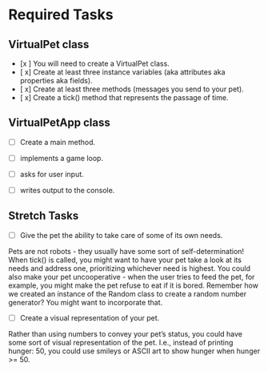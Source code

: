 # Required Tasks
## VirtualPet class
- [x ] You will need to create a VirtualPet class.
- [ x] Create at least three instance variables (aka attributes aka properties aka fields).
- [ x] Create at least three methods (messages you send to your pet).
- [ x] Create a tick() method that represents the passage of time.
## VirtualPetApp class
- [ ] Create a main method.
- [ ] implements a game loop.
- [ ] asks for user input.
- [ ] writes output to the console.


## Stretch Tasks
- [ ] Give the pet the ability to take care of some of its own needs.

Pets are not robots - they usually have some sort of self-determination! When tick() is called, you might want to have your pet take a look at its needs and address one, prioritizing whichever need is highest. You could also make your pet uncooperative - when the user tries to feed the pet, for example, you might make the pet refuse to eat if it is bored. Remember how we created an instance of the Random class to create a random number generator? You might want to incorporate that.

- [ ] Create a visual representation of your pet.

Rather than using numbers to convey your pet’s status, you could have some sort of visual representation of the pet. I.e., instead of printing hunger: 50, you could use smileys or ASCII art to show hunger when hunger >= 50.
